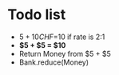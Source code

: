 # Todo list
- $5+10CHF=$10 if rate is 2:1
- **$5 + $5 = $10**
- Return Money from $5 + $5
- Bank.reduce(Money)

